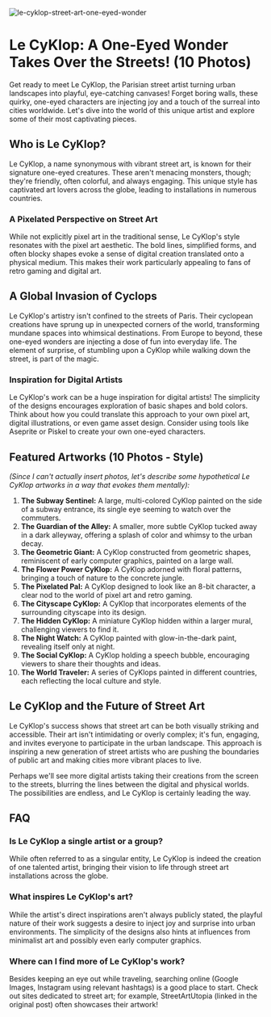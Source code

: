 ![le-cyklop-street-art-one-eyed-wonder](https://images.pexels.com/photos/33354747/pexels-photo-33354747.jpeg?auto=compress&cs=tinysrgb&fit=crop&h=627&w=1200)

# Le CyKlop: A One-Eyed Wonder Takes Over the Streets! (10 Photos)

Get ready to meet Le CyKlop, the Parisian street artist turning urban landscapes into playful, eye-catching canvases! Forget boring walls, these quirky, one-eyed characters are injecting joy and a touch of the surreal into cities worldwide. Let's dive into the world of this unique artist and explore some of their most captivating pieces.

## Who is Le CyKlop?

Le CyKlop, a name synonymous with vibrant street art, is known for their signature one-eyed creatures. These aren't menacing monsters, though; they're friendly, often colorful, and always engaging. This unique style has captivated art lovers across the globe, leading to installations in numerous countries.

### A Pixelated Perspective on Street Art

While not explicitly pixel art in the traditional sense, Le CyKlop's style resonates with the pixel art aesthetic. The bold lines, simplified forms, and often blocky shapes evoke a sense of digital creation translated onto a physical medium. This makes their work particularly appealing to fans of retro gaming and digital art.

## A Global Invasion of Cyclops

Le CyKlop's artistry isn't confined to the streets of Paris. Their cyclopean creations have sprung up in unexpected corners of the world, transforming mundane spaces into whimsical destinations. From Europe to beyond, these one-eyed wonders are injecting a dose of fun into everyday life. The element of surprise, of stumbling upon a CyKlop while walking down the street, is part of the magic.

### Inspiration for Digital Artists

Le CyKlop's work can be a huge inspiration for digital artists! The simplicity of the designs encourages exploration of basic shapes and bold colors. Think about how you could translate this approach to your own pixel art, digital illustrations, or even game asset design. Consider using tools like Aseprite or Piskel to create your own one-eyed characters.

## Featured Artworks (10 Photos - Style)

*(Since I can't *actually* insert photos, let's describe some hypothetical Le CyKlop artworks in a way that evokes them mentally):*

1.  **The Subway Sentinel:** A large, multi-colored CyKlop painted on the side of a subway entrance, its single eye seeming to watch over the commuters.
2.  **The Guardian of the Alley:** A smaller, more subtle CyKlop tucked away in a dark alleyway, offering a splash of color and whimsy to the urban decay.
3.  **The Geometric Giant:** A CyKlop constructed from geometric shapes, reminiscent of early computer graphics, painted on a large wall.
4.  **The Flower Power CyKlop:** A CyKlop adorned with floral patterns, bringing a touch of nature to the concrete jungle.
5.  **The Pixelated Pal:** A CyKlop designed to look like an 8-bit character, a clear nod to the world of pixel art and retro gaming.
6.  **The Cityscape CyKlop:** A CyKlop that incorporates elements of the surrounding cityscape into its design.
7.  **The Hidden CyKlop:** A miniature CyKlop hidden within a larger mural, challenging viewers to find it.
8.  **The Night Watch:** A CyKlop painted with glow-in-the-dark paint, revealing itself only at night.
9.  **The Social CyKlop:** A CyKlop holding a speech bubble, encouraging viewers to share their thoughts and ideas.
10. **The World Traveler:** A series of CyKlops painted in different countries, each reflecting the local culture and style.

## Le CyKlop and the Future of Street Art

Le CyKlop's success shows that street art can be both visually striking and accessible. Their art isn't intimidating or overly complex; it's fun, engaging, and invites everyone to participate in the urban landscape. This approach is inspiring a new generation of street artists who are pushing the boundaries of public art and making cities more vibrant places to live.

Perhaps we'll see more digital artists taking their creations from the screen to the streets, blurring the lines between the digital and physical worlds. The possibilities are endless, and Le CyKlop is certainly leading the way.

## FAQ

### Is Le CyKlop a single artist or a group?

While often referred to as a singular entity, Le CyKlop is indeed the creation of one talented artist, bringing their vision to life through street art installations across the globe.

### What inspires Le CyKlop's art?

While the artist's direct inspirations aren't always publicly stated, the playful nature of their work suggests a desire to inject joy and surprise into urban environments. The simplicity of the designs also hints at influences from minimalist art and possibly even early computer graphics.

### Where can I find more of Le CyKlop's work?

Besides keeping an eye out while traveling, searching online (Google Images, Instagram using relevant hashtags) is a good place to start. Check out sites dedicated to street art; for example, StreetArtUtopia (linked in the original post) often showcases their artwork!
